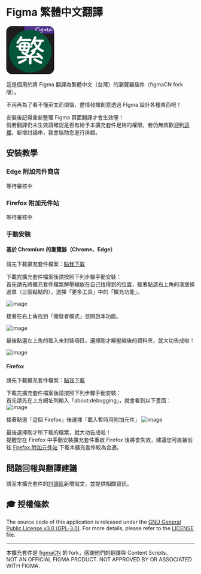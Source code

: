# Figma 繁體中文翻譯

![image](extension/img/icon-128.png)

這是個用於將 Figma 翻譯為繁體中文（台灣）的瀏覽器插件（figmaCN fork 版）。

不用再為了看不懂英文而煩惱，盡情發揮創意透過 FIgma 設計各種東西吧！

安裝後記得重新整理 Figma 頁面翻譯才會生效喔！  
倘若翻譯仍未生效請確認是否有給予本擴充套件足夠的權限，若仍無效歡迎到[這裡](https://github.com/SiongSng/figma-taiwan-translation/discussions)，新增討論串，我會協助您進行排錯。


## 安裝教學

### Edge 附加元件商店
等待審核中
### Firefox 附加元件站
等待審核中

### 手動安裝

#### 基於 Chromium 的瀏覽器（Chrome、Edge）
請先下載擴充套件檔案：[點我下載](https://github.com/SiongSng/figma-taiwan-translation/releases/latest/download/figma-tw-translation-chromium.zip)  

下載完擴充套件檔案後請按照下列步驟手動安裝：  
首先請先將擴充套件檔案解壓縮放在自己找得到的位置，接著點選右上角的漢堡條選單（三個點點的），選擇「更多工具」中的「擴充功能」。

![image](https://github.com/SiongSng/figma-taiwan-translation/assets/48402225/16cff591-9058-4496-b4f5-bfce7a3aadb9)

接著在右上角找到「開發者模式」並開啟本功能。

![image](https://github.com/SiongSng/figma-taiwan-translation/assets/48402225/672bf78d-024e-46c6-9e48-8382281fcc01)


最後點選左上角的載入未封裝項目，選擇剛才解壓縮後的資料夾，就大功告成啦！

![image](https://github.com/SiongSng/figma-taiwan-translation/assets/48402225/a691ab25-faae-4a41-b4fa-2dbbe3203cd1)


#### Firefox
請先下載擴充套件檔案：[點我下載](https://github.com/SiongSng/figma-taiwan-translation/releases/latest/download/figma-tw-translation.zip)

下載完擴充套件檔案後請按照下列步驟手動安裝：  
首先請先在上方網址列輸入「about:debugging」，就會看到以下畫面：  
![image](https://github.com/SiongSng/figma-taiwan-translation/assets/48402225/9afd7ab7-0473-48c9-82b5-38aa241bde52)

接著點選「這個 Firefox」後選擇「載入暫時用附加元件」
![image](https://github.com/SiongSng/figma-taiwan-translation/assets/48402225/f30e75ea-2c53-46d2-b5e9-1e02bbcecd98)

最後選擇剛才所下載的檔案，就大功告成啦！  
提醒您在 Firefox 中手動安裝擴充套件重啟 Firefox 後將會失效，建議您可直接前往 [Firefox 附加元件站](https://addons.mozilla.org/zh-TW/firefox/addon/figma-taiwan-translation/) 下載本擴充套件較為合適。


## 問題回報與翻譯建議
請至本擴充套件的[討論區](https://github.com/SiongSng/figma-taiwan-translation/discussions)新增貼文，並提供相關資訊。

## 🎓 授權條款

The source code of this application is released under the [GNU General Public License v3.0 (GPL-3.0)](https://www.gnu.org/licenses/gpl-3.0.html). For more details, please refer to the [LICENSE](LICENSE) file.

---

本擴充套件是 [figmaCN](https://github.com/Figma-Cool/figmaCN) 的 fork，感謝他們的翻譯與 Content Scripts。  
NOT AN OFFICIAL FIGMA PRODUCT. NOT APPROVED BY OR ASSOCIATED WITH FIGMA.